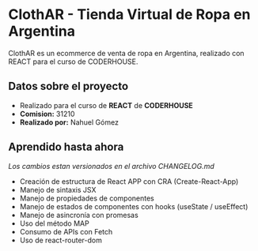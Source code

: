 # ClothAR - Tienda Virtual de Ropa en Argentina
ClothAR es un ecommerce de venta de ropa en Argentina, realizado con REACT para el curso de CODERHOUSE.

## Datos sobre el proyecto
- Realizado para el curso de **REACT** de **CODERHOUSE**
- **Comision:** 31210
- **Realizado por:** Nahuel Gómez

## Aprendido hasta ahora
*Los cambios estan versionados en el archivo CHANGELOG.md*
- Creación de estructura de React APP con CRA (Create-React-App)
- Manejo de sintaxis JSX
- Manejo de propiedades de componentes
- Manejo de estados de componentes con hooks (useState / useEffect)
- Manejo de asincronía con promesas
- Uso del método MAP
- Consumo de APIs con Fetch
- Uso de react-router-dom
